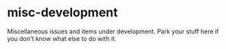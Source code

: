 misc-development
================

Miscellaneous issues and items under development. Park your stuff here if you don't know what else to do with it.
